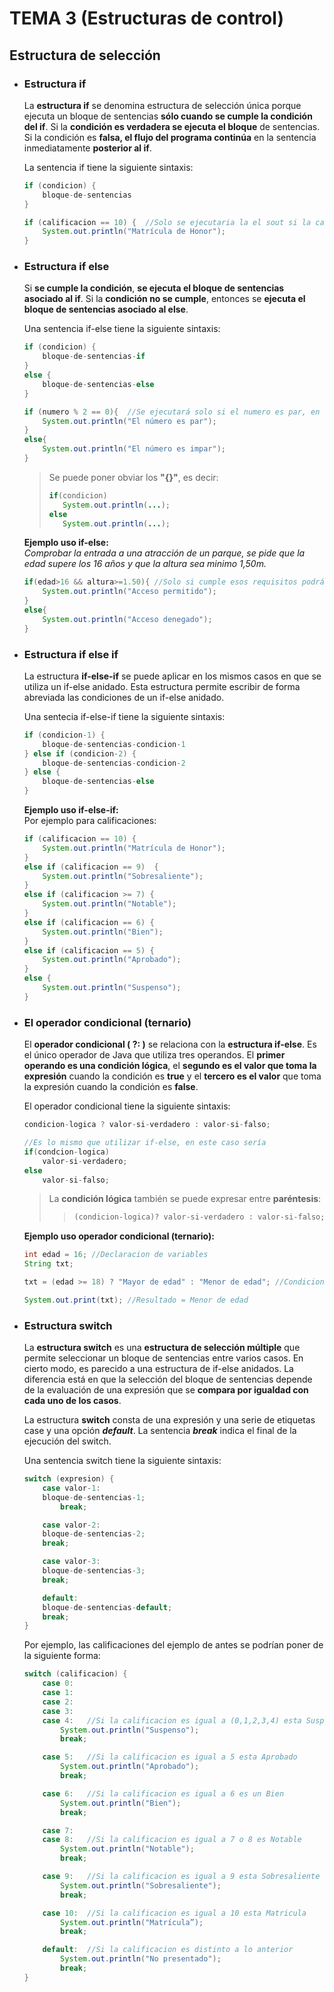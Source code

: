 # TEMA 3 (Estructuras de control)

## Estructura de selección

* ### **Estructura if**

    La **estructura if** se denomina estructura de selección única porque ejecuta un bloque de sentencias **sólo cuando se cumple la condición del if**. Si la **condición es verdadera se ejecuta el bloque** de sentencias. Si la condición es **falsa, el flujo del programa continúa** en la sentencia inmediatamente **posterior al if**.

    La sentencia if tiene la siguiente sintaxis:
    ~~~java
    if (condicion) {
        bloque-de-sentencias
    }
    ~~~
    ~~~java
    if (calificacion == 10) {  //Solo se ejecutaria la el sout si la calificacion es igual a 10
	    System.out.println("Matrícula de Honor");
    }
    ~~~

* ### **Estructura if else**

    Si **se cumple la condición**, **se ejecuta el bloque de sentencias asociado al if**. Si la **condición no se cumple**, entonces se **ejecuta el bloque de sentencias asociado al else**.

    Una sentencia if-else tiene la siguiente sintaxis:
    ~~~java
    if (condicion) {
        bloque-de-sentencias-if
    }
    else {
        bloque-de-sentencias-else
    }
    ~~~
    ~~~java
    if (numero % 2 == 0){  //Se ejecutará solo si el numero es par, en el otro caso se ejecuta el else
        System.out.println("El número es par");
    }
    else{
        System.out.println("El número es impar");
    }
    ~~~
    > Se puede poner obviar los **"{}"**, es decir:
    >~~~java
    >if(condicion)
    >    System.out.println(...);
    >else
    >    System.out.println(...);
    >~~~

    **Ejemplo uso if-else:**
        <br>
        _Comprobar la entrada a una atracción de un parque, se pide que la edad supere los 16 años y que la altura sea minimo 1,50m._
    ~~~java
    if(edad>16 && altura>=1.50){ //Solo si cumple esos requisitos podrá entrar
        System.out.println("Acceso permitido");
    }
    else{
        System.out.println("Acceso denegado");
    }
    ~~~

* ### **Estructura if else if**

    La estructura **if-else-if** se puede aplicar en los mismos casos en que se utiliza un  if-else anidado. Esta estructura permite escribir de  forma abreviada las condiciones de un if-else anidado.

    Una sentecia if-else-if tiene la siguiente sintaxis:
    ~~~java
    if (condicion-1) {
        bloque-de-sentencias-condicion-1
    } else if (condicion-2) {
        bloque-de-sentencias-condicion-2
    } else {
        bloque-de-sentencias-else
    }
    ~~~

    **Ejemplo uso if-else-if:**
    <br>
    Por ejemplo para calificaciones:
    ~~~java
    if (calificacion == 10) { 
	    System.out.println("Matrícula de Honor");
    } 
    else if (calificacion == 9)  { 
	    System.out.println("Sobresaliente");
    } 
    else if (calificacion >= 7) { 
	    System.out.println("Notable");
    } 
    else if (calificacion == 6) { 
	    System.out.println("Bien");
    } 
    else if (calificacion == 5) {
        System.out.println("Aprobado");
    } 
    else { 
	    System.out.println("Suspenso");
    }
    ~~~

* ### **El operador condicional (ternario)**

    El **operador condicional ( ?: )** se relaciona con la **estructura if-else**. Es el único operador de Java que utiliza tres operandos. El **primer operando es una condición lógica**, el **segundo es el valor que toma la expresión** cuando la condición es **true** y el **tercero es el valor** que toma la expresión cuando la condición es **false**.

    El operador condicional tiene la siguiente sintaxis:
    ~~~java
    condicion-logica ? valor-si-verdadero : valor-si-falso;

    //Es lo mismo que utilizar if-else, en este caso sería
    if(condcion-logica)
        valor-si-verdadero;
    else
        valor-si-falso;
    ~~~
    >La **condición lógica** también se puede expresar entre **paréntesis**:
    >>~~~java
    >>(condicion-logica)? valor-si-verdadero : valor-si-falso;
    >>~~~

    **Ejemplo uso operador condicional (ternario):**
    ~~~java
    int edad = 16; //Declaracion de variables
    String txt;

    txt = (edad >= 18) ? "Mayor de edad" : "Menor de edad"; //Condicion ser mayor o igual a 18 años

    System.out.print(txt); //Resultado = Menor de edad
    ~~~

* ### **Estructura switch**
    La **estructura switch** es una **estructura de selección múltiple** que permite seleccionar un bloque de sentencias entre varios casos. En cierto modo, es parecido a una estructura de if-else anidados. La diferencia está en que la selección del bloque de sentencias depende de la evaluación de una expresión que se **compara por igualdad con cada uno de los casos**.

    La estructura **switch** consta de una expresión y una serie de etiquetas case y una opción _**default**_. La sentencia _**break**_ indica el final de la ejecución del switch.

    Una sentencia switch tiene la siguiente sintaxis:
    ~~~java
    switch (expresion) {
	    case valor-1:
		bloque-de-sentencias-1;
            break;

	    case valor-2:
		bloque-de-sentencias-2;
		break;

 	    case valor-3: 
		bloque-de-sentencias-3;
		break;

	    default:
		bloque-de-sentencias-default;		
		break;
    }
    ~~~
    Por ejemplo, las calificaciones del ejemplo de antes se podrían poner de la siguiente forma:
    ~~~java
    switch (calificacion) {
        case 0: 
        case 1: 
        case 2: 
        case 3:
        case 4:   //Si la calificacion es igual a (0,1,2,3,4) esta Suspenso
            System.out.println("Suspenso");
            break;

        case 5:   //Si la calificacion es igual a 5 esta Aprobado
            System.out.println("Aprobado");
            break;

        case 6:   //Si la calificacion es igual a 6 es un Bien
            System.out.println("Bien");
            break;

        case 7:
        case 8:   //Si la calificacion es igual a 7 o 8 es Notable
            System.out.println("Notable");
            break;

        case 9:   //Si la calificacion es igual a 9 esta Sobresaliente
            System.out.println("Sobresaliente");        
            break;

        case 10:  //Si la calificacion es igual a 10 esta Matricula
            System.out.println("Matrícula”); 
            break;

        default:  //Si la calificacion es distinto a lo anterior
            System.out.println("No presentado");
            break;
    }
        

    ~~~